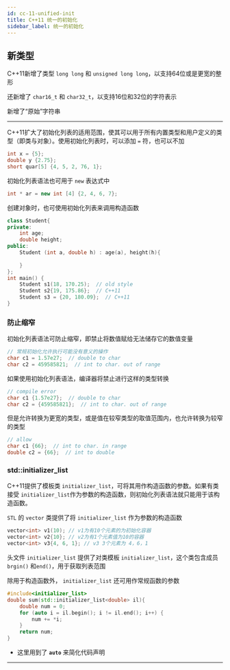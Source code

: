 ```yaml
---
id: cc-11-unified-init
title: C++11 统一的初始化
sidebar_label: 统一的初始化
---
```

## 新类型
C++11新增了类型 `long long` 和 `unsigned long long`，以支持64位或是更宽的整形

还新增了 `char16_t` 和 `char32_t`，以支持16位和32位的字符表示

新增了“原始”字符串

---

C++11扩大了初始化列表的适用范围，使其可以用于所有内置类型和用户定义的类型（即类与对象）。使用初始化列表时，可以添加 `=` 符，也可以不加

``` cpp title="eg."
int x = {5};
double y {2.75};
short quar[5] {4, 5, 2, 76, 1};
```

初始化列表语法也可用于 `new` 表达式中

``` cpp title="eg."
int * ar = new int [4] {2, 4, 6, 7};
```

创建对象时，也可使用初始化列表来调用构造函数

``` cpp title="eg."
class Student{
private:
    int age;
    double height;
public:
    Student (int a, double h) : age(a), height(h){
    
    }
};
int main() {
    Student s1(18, 170.25);  // old style
    Student s2{19, 175.86};  // C++11
    Student s3 = {20, 180.09};  // C++11
}
```

### 防止缩窄
初始化列表语法可防止缩窄，即禁止将数值赋给无法储存它的数值变量

``` cpp title="eg."
// 常规初始化允许执行可能没有意义的操作
char c1 = 1.57e27;  // double to char
char c2 = 459585821;  // int to char. out of range
```

如果使用初始化列表语法，编译器将禁止进行这样的类型转换

``` cpp title="eg."
// compile error
char c1 {1.57e27};  // double to char
char c2 = {459585821};  // int to char. out of range
```

但是允许转换为更宽的类型，或是值在较窄类型的取值范围内，也允许转换为较窄的类型

``` cpp title="eg."
// allow
char c1 {66};  // int to char. in range
double c2 = {66};  // int to double
```

### std::initializer_list

C++11提供了模板类 `initializer_list`，可将其用作构造函数的参数。如果有类接受  `initializer_list`作为参数的构造函数，则初始化列表语法就只能用于该构造函数。

`STL` 的 `vector` 类提供了将  `initializer_list` 作为参数的构造函数

``` cpp title="eg."
vector<int> v1(10); // v1为有10个元素的为初始化容器
vector<int> v2{10}; // v2为有1个元素值为10的容器
vector<int> v3{4, 6, 1}; // v3 3个元素为 4，6，1
```

头文件 `initializer_list` 提供了对类模板  `initializer_list`，这个类包含成员`brgin()` 和`end()`，用于获取列表范围

除用于构造函数外， `initializer_list` 还可用作常规函数的参数

``` cpp title="eg."
#include<initializer_list>
double sum(std::initializer_list<double> il){
    double num = 0;
    for (auto i = il.begin(); i != il.end(); i++) {
        num += *i;
    }
    return num;
}
```

- 这里用到了 **`auto`** 来简化代码声明

---